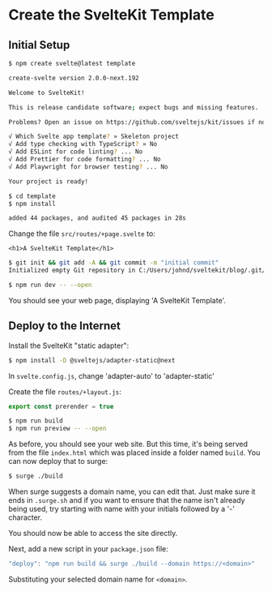 Create the SvelteKit Template
=============================

Initial Setup
-------------

```bash
$ npm create svelte@latest template

create-svelte version 2.0.0-next.192

Welcome to SvelteKit!

This is release candidate software; expect bugs and missing features.

Problems? Open an issue on https://github.com/sveltejs/kit/issues if none exists already.

√ Which Svelte app template? » Skeleton project
√ Add type checking with TypeScript? » No
√ Add ESLint for code linting? ... No
√ Add Prettier for code formatting? ... No
√ Add Playwright for browser testing? ... No

Your project is ready!

$ cd template
$ npm install

added 44 packages, and audited 45 packages in 28s
```

Change the file `src/routes/+page.svelte` to:

```svelte
<h1>A SvelteKit Template</h1>
```

```bash
$ git init && git add -A && git commit -m "initial commit"
Initialized empty Git repository in C:/Users/johnd/sveltekit/blog/.git/

$ npm run dev -- --open

```

You should see your web page, displaying 'A SvelteKit Template'.

Deploy to the Internet
----------------------

Install the SvelteKit "static adapter":

```bash
$ npm install -D @sveltejs/adapter-static@next
```

In `svelte.config.js`, change 'adapter-auto' to 'adapter-static'

Create the file `routes/+layout.js`:

```js
export const prerender = true
```

```bash
$ npm run build
$ npm run preview -- --open
```

As before, you should see your web site. But this time, it's being served
from the file `index.html` which was placed inside a folder named `build`.
You can now deploy that to surge:

```bash
$ surge ./build
```

When surge suggests a domain name, you can edit that. Just make sure it ends
in `.surge.sh` and if you want to ensure that the name isn't already being
used, try starting with name with your initials followed by a '-' character.

You should now be able to access the site directly.

Next, add a new script in your `package.json` file:

```js
"deploy": "npm run build && surge ./build --domain https://<domain>"
```

Substituting your selected domain name for `<domain>`.


